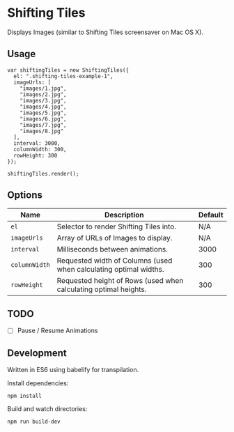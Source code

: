 # Shifting Tiles

Displays Images (similar to Shifting Tiles screensaver on Mac OS X).

## Usage

```
var shiftingTiles = new ShiftingTiles({
  el: ".shifting-tiles-example-1",
  imageUrls: [
    "images/1.jpg",
    "images/2.jpg",
    "images/3.jpg",
    "images/4.jpg",
    "images/5.jpg",
    "images/6.jpg",
    "images/7.jpg",
    "images/8.jpg"
  ],
  interval: 3000,
  columnWidth: 300,
  rowHeight: 300
});

shiftingTiles.render();
```

## Options

| Name          | Description                                                       | Default |
| ------------- | ----------------------------------------------------------------- | ------- |
| `el`          | Selector to render Shifting Tiles into.                           | N/A     |
| `imageUrls`   | Array of URLs of Images to display.                               | N/A     |
| `interval`    | Milliseconds between animations.                                  | 3000    |
| `columnWidth` | Requested width of Columns (used when calculating optimal widths. | 300     |
| `rowHeight`   | Requested height of Rows (used when calculating optimal heights.  | 300     |

## TODO

- [ ] Pause / Resume Animations

## Development

Written in ES6 using babelify for transpilation.

Install dependencies:
```
npm install
```

Build and watch directories:
```
npm run build-dev
```
